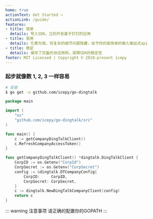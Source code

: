 ```yaml
---
home: true
actionText: Get Started →
actionLink: /guide/
features:
- title: 简单
  details: 导入SDK，立刻开发基于钉钉的应用
- title: 易用
  details: 化繁为简，将复杂的细节问题隐藏，给予你的是简单的输入输出式api
- title: 稳定
  details: 编写了完备的测试用例，保障SDK的稳定性
footer: MIT Licensed | Copyright © 2018-present icepy
---
```


### 起步就像数 1, 2, 3 一样容易

``` bash
# 安装
$ go get -u github.com/icepy/go-dingtalk
```

``` go
package main

import (
	"os"
	"github.com/icepy/go-dingtalk/src"
)

func main() {
	c := getCompanyDingTalkClient()
	c.RefreshCompanyAccessToken()
}

func getCompanyDingTalkClient() *dingtalk.DingTalkClient {
	CorpID := os.Getenv("CorpId")
	CorpSecret := os.Getenv("CorpSecret")
	config := &dingtalk.DTCompanyConfig{
		CorpID:     CorpID,
		CorpSecret: CorpSecret,
	}
	c := dingtalk.NewDingTalkCompanyClient(config)
	return c
}
```

::: warning 注意事项
请正确的配置你的GOPATH
:::
